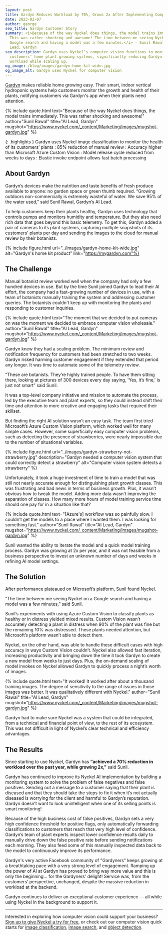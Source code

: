 ```yaml
---
layout: post
title: Gardyn Reduces Workload by 70%, Grows 2x After Implementing Computer Vision
date: 2023-02-07
author: george
seo_title: Gardyn Customer Story
summary: <i>Because of the way Nyckel does things, the model trains immediately.
  This was rather shocking and awesome! The time between me seeing Nyckel on a
  Google search and having a model was a few minutes.</i> - Sunil Rawal, AI
  Lead, Gardyn
seo_description: Gardyn uses Nyckel’s computer vision functions to monitor its
  customers’ home plant growing systems, significantly reducing Gardyn’s
  workload while scaling up.
og_image: /blog/images/gardyn-home-kit-wide.jpg
og_image_alt: Gardyn uses Nyckel for computer vision
---
```


[Gardyn](https://mygardyn.com/) makes reliable home growing easy. Their smart, indoor vertical hydroponic systems help customers monitor the growth and health of their plants, notifying customers via Gardyn's app when their plants need attention.

{% include quote.html text="Because of the way Nyckel does things, the model trains immediately. This was rather shocking and awesome!" author="Sunil Rawal" title="AI Lead, Gardyn" mugshot="https://www.nyckel.com/_content/Marketing/images/mugshot-gardyn.jpg" %}

{: .highlights }
Gardyn uses Nyckel image classification to monitor the health of its customers’ plants
: 85% reduction of manual review
: Accuracy higher than Microsoft Azure Custom Vision
: Model release cycle reduced from weeks to days
: Elastic invoke endpoint allows fast batch processing

## About Gardyn

Gardyn’s devices make the nutrition and taste benefits of fresh produce available to anyone: no garden space or green thumb required. “Growing outdoors non-commercially is extremely wasteful of water. We save 95% of the water used,” said Sunil Rawal, Gardyn’s AI Lead.

To help customers keep their plants healthy, Gardyn uses technology that controls pumps and monitors humidity and temperature. But they also need rich data that goes beyond this basic telemetry. To get this, Gardyn added a pair of cameras to its plant systems, capturing multiple snapshots of its customers' plants per day and sending the images to the cloud for manual review by their botanists.

{% include figure.html url="../images/gardyn-home-kit-wide.jpg" alt="Gardyn's home kit product" link="https://mygardyn.com"%}

## The Challenge

Manual botanist review worked well when the company had only a few hundred devices in use. But by the time Sunil joined Gardyn to lead their AI effort, the company had a fast-growing number of devices in use, with a team of botanists manually training the system and addressing customer queries. The botanists couldn't keep up with monitoring the plants and responding to customer inquiries.

{% include quote.html text="The moment that we decided to put cameras on was the moment we decided to embrace computer vision wholesale." author="Sunil Rawal" title="AI Lead, Gardyn" mugshot="https://www.nyckel.com/_content/Marketing/images/mugshot-gardyn.jpg" %}

Gardyn knew they had a scaling problem. The minimum review and notification frequency for customers had been stretched to two weeks. Gardyn risked harming customer engagement if they extended that period any longer. It was time to automate some of the telemetry review.

“These are botanists. They’re highly trained people. To have them sitting there, looking at pictures of 300 devices every day saying, 'Yes, it’s fine,' is just not smart” said Sunil.

It was a top-level company initiative and mission to automate the process, led by the executive team and plant experts, so they could instead shift their time and attention to more creative and engaging tasks that required their skillset.

But finding the right AI solution wasn’t an easy task. The team first tried Microsoft’s Azure Custom Vision platform, which worked well for many simple cases. However, some superficially easy computer vision problems, such as detecting the presence of strawberries, were nearly impossible due to the number of situational variables.

{% include figure.html url="../images/gardyn-strawberry-not-strawberry.jpg" description="Gardyn needed a computer vision system that could correctly detect a strawberry" alt="Computer vision system detects a strawberry" %}

Unfortunately, it took a huge investment of time to train a model that was still not nearly accurate enough for distinguishing plant growth classes. This was frustrating and bad news in terms of business growth. Plus, it wasn’t obvious how to tweak the model. Adding more data wasn't improving the separation of classes. How many more hours of model training service time should one pay for in a situation like that?

{% include quote.html text="[Azure's] workflow was so painfully slow. I couldn’t get the models to a place where I wanted them. I was looking for something fast." author="Sunil Rawal" title="AI Lead, Gardyn" mugshot="https://www.nyckel.com/_content/Marketing/images/mugshot-gardyn.jpg" %}

Sunil wanted the ability to iterate the model and a quick model training process. Gardyn was growing at 2x per year, and it was not feasible from a business perspective to invest an unknown number of days and weeks in refining AI model settings.

## The Solution

After performance plateaued on Microsoft’s platform, Sunil found Nyckel.

“The time between me seeing Nyckel on a Google search and having a model was a few minutes,” said Sunil.

Sunil’s experiments with using Azure Custom Vision to classify plants as healthy or in distress yielded mixed results. Custom Vision wasn’t accurately detecting a plant in distress when 90% of the plant was fine but the remaining 10% was distressed. These plants needed attention, but Microsoft’s platform wasn’t able to detect them.

Nyckel, on the other hand, was able to handle these difficult cases with high accuracy in ways Custom Vision couldn’t. Nyckel also allowed fast iteration, increasing productivity and bringing down the time it took Gardyn to create a new model from weeks to just days. Plus, the on-demand scaling of model invokes on Nyckel allowed Gardyn to quickly process a night’s worth of images.

{% include quote.html text="It worked! It worked after about a thousand training images. The degree of sensitivity to the range of issues in those images was better. It was qualitatively different with Nyckel." author="Sunil Rawal" title="AI Lead, Gardyn" mugshot="https://www.nyckel.com/_content/Marketing/images/mugshot-gardyn.jpg" %}

Gardyn had to make sure Nyckel was a system that could be integrated, from a technical and financial point of view, to the rest of its ecosystem. This was not difficult in light of Nyckel’s clear technical and efficiency advantages.

## The Results

Since starting to use Nyckel, Gardyn has **“achieved a 70% reduction in workload over the past year, while growing 2x,”** said Sunil.

Gardyn has continued to improve its Nyckel AI implementation by building a monitoring system to solve the problem of false negatives and false positives. Sending out a message to a customer saying that their plant is diseased and that they should take the steps to fix it when it’s not actually diseased is worrying for the client and harmful to Gardyn’s reputation. Gardyn doesn’t want to look unintelligent when one of its selling points is smart monitoring!

Because of the high business cost of false positives, Gardyn sets a very high confidence threshold for positive flags, only automatically forwarding classifications to customers that reach that very high level of confidence. Gardyn’s team of plant experts inspect lower confidence results daily to manually drive down the false positive rate before sending notifications each morning. They also feed some of this manually inspected data back to the model to continuously improve its performance.

Gardyn's very active Facebook community of "Gardyners" keeps growing at a breathtaking pace with a very strong level of engagement. Ramping up the power of AI at Gardyn has proved to bring way more value and this is only the beginning... for the Gardyners' delight! Service was, from the customers’ perspective, unchanged, despite the massive reduction in workload at the backend.

Gardyn continues to deliver an exceptional customer experience — all while using Nyckel in the background to support it.

- - -

Interested in exploring how computer vision could support your business? [Sign up to give Nyckel a try for free](https://login.nyckel.com), or check out our computer vision quick starts for [image classification](https://www.nyckel.com/docs/image-classification-quickstart), [image search](https://www.nyckel.com/docs/image-search-quickstart), and [object detection](https://www.nyckel.com/docs/detection-quickstart).
